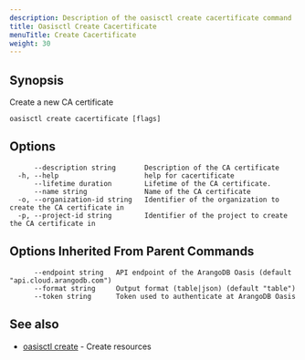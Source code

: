 ```yaml
---
description: Description of the oasisctl create cacertificate command
title: Oasisctl Create Cacertificate
menuTitle: Create Cacertificate
weight: 30
---
```

## Synopsis
Create a new CA certificate

```
oasisctl create cacertificate [flags]
```

## Options
```
      --description string       Description of the CA certificate
  -h, --help                     help for cacertificate
      --lifetime duration        Lifetime of the CA certificate.
      --name string              Name of the CA certificate
  -o, --organization-id string   Identifier of the organization to create the CA certificate in
  -p, --project-id string        Identifier of the project to create the CA certificate in
```

## Options Inherited From Parent Commands
```
      --endpoint string   API endpoint of the ArangoDB Oasis (default "api.cloud.arangodb.com")
      --format string     Output format (table|json) (default "table")
      --token string      Token used to authenticate at ArangoDB Oasis
```

## See also
* [oasisctl create](_index.md)	 - Create resources

